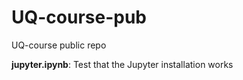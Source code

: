 # UQ-course-pub
UQ-course public repo

**jupyter.ipynb**: Test that the Jupyter installation works

